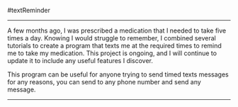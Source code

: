 #textReminder

---
A few months ago, I was prescribed a medication that I needed to take five times a day. Knowing I would struggle to remember, I combined several tutorials to create a program that texts me at the required times to remind me to take my medication. This project is ongoing, and I will continue to update it to include any useful features I discover. 

This program can be useful for anyone trying to send timed texts messages for any reasons, you can send to any phone number and send any message. 

---
